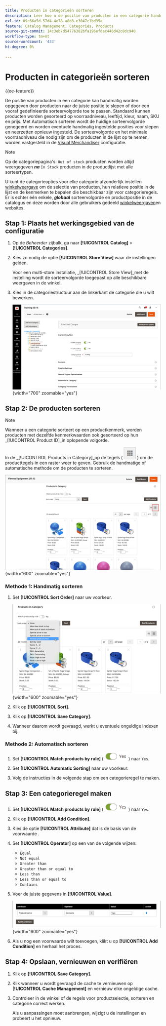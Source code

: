 ```yaml
---
title: Producten in categorieën sorteren
description: Leer hoe u de positie van producten in een categorie handmatig kunt bepalen of een vooraf gedefinieerde sorteervolgorde kunt toepassen.
exl-id: 09c66a5d-57d4-4e78-a8d8-e3047c1bd35a
feature: Catalog Management, Categories, Products
source-git-commit: 14c3eb7d54776382bfa196efdac446d42c8dc940
workflow-type: tm+mt
source-wordcount: '433'
ht-degree: 0%

---
```


# Producten in categorieën sorteren

{{ee-feature}}

De positie van producten in een categorie kan handmatig worden opgegeven door producten naar de juiste positie te slepen of door een vooraf gedefinieerde sorteervolgorde toe te passen. Standaard kunnen producten worden gesorteerd op voorraadniveau, leeftijd, kleur, naam, SKU en prijs. Met Automatisch sorteren wordt de huidige sorteervolgorde genegeerd en worden eventuele handmatig ingestelde posities voor slepen en neerzetten opnieuw ingesteld. De sorteervolgorde en het minimale voorraadniveau die nodig zijn om de producten in de lijst op te nemen, worden vastgesteld in de [Visual Merchandiser](../configuration-reference/catalog/visual-merchandiser.md) configuratie.

>[!NOTE]
>
>Op de categoriepagina&#39;s: `Out of stock` producten worden altijd weergegeven **_na_** `In Stock` producten in de productlijst met alle sorteertypen.

U kunt de categorieopties voor elke categorie afzonderlijk instellen [winkelweergave](../stores-purchase/stores.md#add-stores) om de selectie van producten, hun relatieve positie in de lijst en de kenmerken te bepalen die beschikbaar zijn voor categorieregels. Er is echter één enkele, **_globaal_** sorteervolgorde en productpositie in de catalogus en deze worden door alle gebruikers gedeeld [winkelweergaven](../stores-purchase/store-views.md)en websites.

## Stap 1: Plaats het werkingsgebied van de configuratie

1. Op de _Beheerder_ zijbalk, ga naar **[!UICONTROL Catalog]** > **[!UICONTROL Categories]**.

1. Kies zo nodig de optie **[!UICONTROL Store View]** waar de instellingen gelden.

   Voor een multi-store installatie, _[!UICONTROL Store View]_met de instelling wordt de sorteervolgorde toegepast op alle beschikbare weergaven in de winkel.

1. Kies in de categoriestructuur aan de linkerkant de categorie die u wilt bewerken.

   ![Categoriestructuur](./assets/category-selected.png){width="700" zoomable="yes"}

## Stap 2: De producten sorteren

>[!NOTE]
>
>Wanneer u een categorie sorteert op een productkenmerk, worden producten met dezelfde kenmerkwaarden ook gesorteerd op hun _[!UICONTROL Product ID]_in oplopende volgorde.

In de _[!UICONTROL Products in Category]_op de tegels ( ![Tegels weergeven](../assets/icon-view-tiles.png) ) om de producttegels in een raster weer te geven. Gebruik de handmatige of automatische methode om de producten te sorteren.

![Producttegels](./assets/category-products-tiles.png){width="600" zoomable="yes"}

### Methode 1: Handmatig sorteren

1. Set **[!UICONTROL Sort Order]** naar uw voorkeur.

   ![Sorteervolgorde](./assets/category-edit-sort-order.png){width="600" zoomable="yes"}

1. Klik op **[!UICONTROL Sort]**.

1. Klik op **[!UICONTROL Save Category]**.

1. Wanneer daarom wordt gevraagd, werkt u eventuele ongeldige indexen bij.

### Methode 2: Automatisch sorteren

1. Set **[!UICONTROL Match products by rule]** (![Ja in-/uitschakelen](../assets/toggle-yes.png)) naar `Yes`.


1. Set **[!UICONTROL Automatic Sorting]** naar uw voorkeur.

1. Volg de instructies in de volgende stap om een categorieregel te maken.

## Stap 3: Een categorieregel maken

1. Set **[!UICONTROL Match products by rule]** (![Ja in-/uitschakelen](../assets/toggle-yes.png)) naar `Yes`.

1. Klik op **[!UICONTROL Add Condition]**.

1. Kies de optie **[!UICONTROL Attribute]** dat is de basis van de voorwaarde .

1. Set **[!UICONTROL Operator]** op een van de volgende wijzen:

   - `Equal`
   - `Not equal`
   - `Greater than`
   - `Greater than or equal to`
   - `Less than`
   - `Less than or equal to`
   - `Contains`

1. Voer de juiste gegevens in **[!UICONTROL Value]**.

   ![Categorievoorwaarde](./assets/category-rule-create.png){width="600" zoomable="yes"}

1. Als u nog een voorwaarde wilt toevoegen, klikt u op **[!UICONTROL Add Condition]** en herhaal het proces.

## Stap 4: Opslaan, vernieuwen en verifiëren

1. Klik op **[!UICONTROL Save Category]**.

1. Klik wanneer u wordt gevraagd de cache te vernieuwen op **[!UICONTROL Cache Management]** en vernieuw elke ongeldige cache.

1. Controleer in de winkel of de regels voor productselectie, sorteren en categorie correct werken.

   Als u aanpassingen moet aanbrengen, wijzigt u de instellingen en probeert u het opnieuw.

